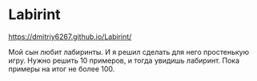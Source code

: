 # Labirint
https://dmitriy6267.github.io/Labirint/

Мой сын любит лабиринты. И я решил сделать для него простенькую игру.
Нужно решить 10 примеров, и тогда увидишь лабиринт. Пока примеры на итог не более 100.
